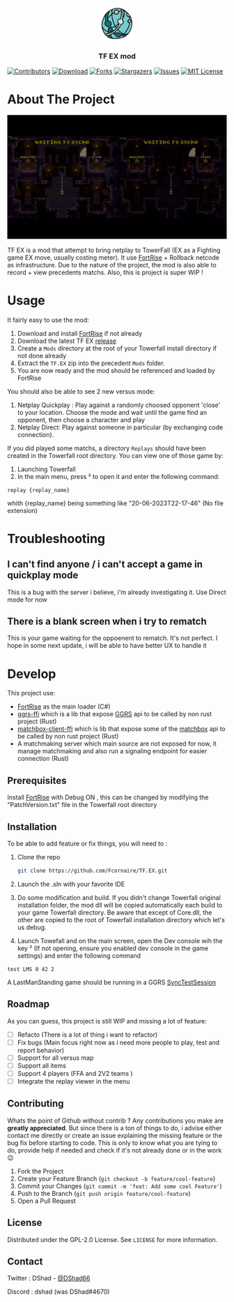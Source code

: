 <!-- PROJECT LOGO -->
<br />
<div align="center">
  <a href="https://github.com/Fcornaire/TF.EX">
    <img src="images/icons8-internet-96.png" alt="Logo" width="80" height="80">
  </a>
  <h3 align="center">TF EX mod</h3>
</div>

<!-- Shield -->

[![Contributors][contributors-shield]][contributors-url]
[![Download][download-shield]][download-url]
[![Forks][forks-shield]][forks-url]
[![Stargazers][stars-shield]][stars-url]
[![Issues][issues-shield]][issues-url]
[![MIT License][license-shield]][license-url]

<!-- ABOUT THE PROJECT -->

# About The Project

<p align="center">
  <img src="images/demo.gif" alt="animated" />
</p>

TF EX is a mod that attempt to bring netplay to TowerFall (EX as a Fighting game EX move, usually costing meter). It use [FortRise](https://github.com/Terria-K/FortRise) + Rollback netcode as infrastructure.
Due to the nature of the project, the mod is also able to record + view precedents matchs.
Also, this is project is super WIP !

# Usage

It fairly easy to use the mod:

1. Download and install [FortRise](https://github.com/Terria-K/FortRise) if not already
2. Download the latest TF EX [release](https://github.com/Fcornaire/TF.EX/releases)
3. Create a `Mods` directory at the root of your Towerfall install directory if not done already
4. Extract the `TF.EX` zip into the precedent `Mods` folder.
5. You are now ready and the mod should be referenced and loaded by FortRise

You should also be able to see 2 new versus mode:

1. Netplay Quickplay : Play against a randomly choosed opponent 'close' to your location. Choose the mode and wait until the game find an opponent, then choose a character and play
2. Netplay Direct: Play against someone in particular (by exchanging code connection).

If you did played some matchs, a directory `Replays` should have been created in the Towerfall root directory.
You can view one of those game by:

1. Launching Towerfall
2. In the main menu, press ² to open it and enter the following command:

```
replay {replay_name}
```

whith {replay_name} being something like "20-06-2023T22-17-46" (No file extension)

# Troubleshooting

## I can't find anyone / i can't accept a game in quickplay mode

This is a bug with the server i believe, i'm already investigating it. Use Direct mode for now

## There is a blank screen when i try to rematch

This is your game waiting for the oppoenent to rematch. It's not perfect. I hope in some next update, i will be able to have better UX to handle it

# Develop

This project use:

- [FortRise](https://github.com/Terria-K/FortRise) as the main loader (C#)
- [ggrs-ffi](https://github.com/Fcornaire/ggrs-ffi) which is a lib that expose [GGRS](https://github.com/gschup/ggrs) api to be called by non rust project (Rust)
- [matchbox-client-ffi](https://github.com/Fcornaire/matchbox-client-ffi) which is lib that expose some of the [matchbox](https://github.com/johanhelsing/matchbox) api to be called by non rust project (Rust)
- A matchmaking server which main source are not exposed for now, it manage matchmaking and also run a signaling endpoint for easier connection (Rust)

## Prerequisites

Install [FortRise](https://github.com/Terria-K/FortRise) with Debug ON , this can be changed by modifying the "PatchVersion.txt" file in the Towerfall root directory

## Installation

To be able to add feature or fix things, you will need to :

1. Clone the repo

   ```sh
   git clone https://github.com/Fcornaire/TF.EX.git
   ```

2. Launch the .sln with your favorite IDE
3. Do some modification and build. If you didn't change Towerfall original installation folder, the mod dll will be copied automatically each build to your game Towerfall directory. Be aware that except of Core.dll, the other are copied to the root of Towerfall installation directory which let's us debug.
4. Launch Towefall and on the main screen, open the Dev console wih the key ² (If not opening, ensure you enabled dev console in the game settings) and enter the following command

```
test LMS 0 42 2
```

A LastManStanding game should be running in a GGRS [SyncTestSession](https://github.com/gschup/ggrs/wiki/2.-Sessions#sessionbuilder)

<!-- ROADMAP -->

## Roadmap

As you can guess, this project is still WIP and missing a lot of feature:

- [ ] Refacto (There is a lot of thing i want to refactor)
- [ ] Fix bugs (Main focus right now as i need more people to play, test and report behavior)
- [ ] Support for all versus map
- [ ] Support all items
- [ ] Support 4 players (FFA and 2V2 teams )
- [ ] Integrate the replay viewer in the menu

## Contributing

Whats the point of Github without contrib ? Any contributions you make are **greatly appreciated**.
But since there is a ton of things to do, i advise either contact me directly or create an issue explaining the missing feature or the bug fix before starting to code. This is only to know what you are tying to do, provide help if needed and check if it's not already done or in the work 😉

1. Fork the Project
2. Create your Feature Branch (`git checkout -b feature/cool-feature`)
3. Commit your Changes (`git commit -m 'feat: Add some cool Feature'`)
4. Push to the Branch (`git push origin feature/cool-feature`)
5. Open a Pull Request

<!-- LICENSE -->

## License

Distributed under the GPL-2.0 License. See `LICENSE` for more information.

## Contact

Twitter : DShad - [@DShad66](https://twitter.com/DShad66)

Discord : dshad (was DShad#4670)

<!-- MARKDOWN LINKS & IMAGES -->
<!-- https://www.markdownguide.org/basic-syntax/#reference-style-links -->

[contributors-shield]: https://img.shields.io/github/contributors/Fcornaire/TF.EX.svg?style=for-the-badge
[contributors-url]: https://github.com/Fcornaire/TF.EX/graphs/contributors
[forks-shield]: https://img.shields.io/github/forks/Fcornaire/TF.EX.svg?style=for-the-badge
[forks-url]: https://github.com/Fcornaire/TF.EX/network/members
[stars-shield]: https://img.shields.io/github/stars/Fcornaire/TF.EX.svg?style=for-the-badge
[stars-url]: https://github.com/Fcornaire/TF.EX/stargazers
[issues-shield]: https://img.shields.io/github/issues/Fcornaire/TF.EX.svg?style=for-the-badge
[issues-url]: https://github.com/Fcornaire/TF.EX/issues
[license-shield]: https://img.shields.io/github/license/Fcornaire/TF.EX.svg?style=for-the-badge
[download-shield]: https://img.shields.io/github/downloads/Fcornaire/TF.EX/total?style=for-the-badge
[download-url]: https://github.com/Fcornaire/TF.EX/releases
[license-url]: https://github.com/Fcornaire/TF.EX/blob/master/LICENSE.txt
